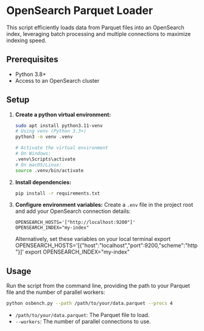 # OpenSearch Parquet Loader

This script efficiently loads data from Parquet files into an OpenSearch index, leveraging batch processing and multiple connections to maximize indexing speed.

## Prerequisites

- Python 3.8+
- Access to an OpenSearch cluster

## Setup

1. **Create a python virtual environment:**
   ```bash
   sudo apt install python3.11-venv
   # Using venv (Python 3.3+)
   python3 -m venv .venv
   
   # Activate the virtual environment
   # On Windows:
   .venv\Scripts\activate
   # On macOS/Linux:
   source .venv/bin/activate
   ```

2.  **Install dependencies:**
    ```bash
    pip install -r requirements.txt
    ```

3.  **Configure environment variables:**
    Create a `.env` file in the project root and add your OpenSearch connection details:
    ```
    OPENSEARCH_HOSTS='["http://localhost:9200"]'
    OPENSEARCH_INDEX="my-index"
    ```
    Alternatively, set these variables on your local terminal
    export OPENSEARCH_HOSTS='[{"host":"localhost","port":9200,"scheme":"http"}]'
    export OPENSEARCH_INDEX="my-index"

## Usage

Run the script from the command line, providing the path to your Parquet file and the number of parallel workers:

```bash
python osbench.py --path /path/to/your/data.parquet --procs 4
```

-   `/path/to/your/data.parquet`: The Parquet file to load.
-   `--workers`: The number of parallel connections to use.
